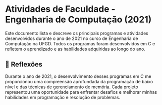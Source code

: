 # Atividades de Faculdade - Engenharia de Computação (2021)

Este documento lista e descreve os principais programas e atividades desenvolvidos durante o ano de 2021 no curso de Engenharia de Computação na UFGD. Todos os programas foram desenvolvidos em C e refletem o aprendizado e as habilidades adquiridas ao longo do ano.

## 📝 Reflexões

Durante o ano de 2021, o desenvolvimento desses programas em C me proporcionou uma compreensão aprofundada da programação de baixo nível e das técnicas de gerenciamento de memória. Cada projeto representou uma oportunidade para enfrentar desafios e melhorar minhas habilidades em programação e resolução de problemas.
